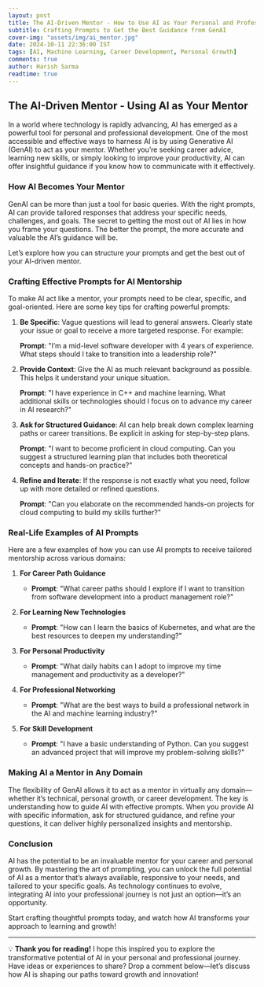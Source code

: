```yaml
---
layout: post
title: The AI-Driven Mentor - How to Use AI as Your Personal and Professional Guide
subtitle: Crafting Prompts to Get the Best Guidance from GenAI
cover-img: "assets/img/ai_mentor.jpg"
date: 2024-10-11 22:36:00 IST
tags: [AI, Machine Learning, Career Development, Personal Growth]
comments: true
author: Harish Sarma
readtime: true
---
```


## The AI-Driven Mentor - Using AI as Your Mentor

In a world where technology is rapidly advancing, AI has emerged as a powerful tool for personal and professional development. One of the most accessible and effective ways to harness AI is by using Generative AI (GenAI) to act as your mentor. Whether you’re seeking career advice, learning new skills, or simply looking to improve your productivity, AI can offer insightful guidance if you know how to communicate with it effectively.

### How AI Becomes Your Mentor

GenAI can be more than just a tool for basic queries. With the right prompts, AI can provide tailored responses that address your specific needs, challenges, and goals. The secret to getting the most out of AI lies in how you frame your questions. The better the prompt, the more accurate and valuable the AI’s guidance will be.

Let’s explore how you can structure your prompts and get the best out of your AI-driven mentor.

### Crafting Effective Prompts for AI Mentorship

To make AI act like a mentor, your prompts need to be clear, specific, and goal-oriented. Here are some key tips for crafting powerful prompts:

1. **Be Specific**: Vague questions will lead to general answers. Clearly state your issue or goal to receive a more targeted response. For example:
   
   **Prompt**: "I’m a mid-level software developer with 4 years of experience. What steps should I take to transition into a leadership role?"

2. **Provide Context**: Give the AI as much relevant background as possible. This helps it understand your unique situation.

   **Prompt**: "I have experience in C++ and machine learning. What additional skills or technologies should I focus on to advance my career in AI research?"

3. **Ask for Structured Guidance**: AI can help break down complex learning paths or career transitions. Be explicit in asking for step-by-step plans.

   **Prompt**: "I want to become proficient in cloud computing. Can you suggest a structured learning plan that includes both theoretical concepts and hands-on practice?"

4. **Refine and Iterate**: If the response is not exactly what you need, follow up with more detailed or refined questions.

   **Prompt**: "Can you elaborate on the recommended hands-on projects for cloud computing to build my skills further?"

### Real-Life Examples of AI Prompts

Here are a few examples of how you can use AI prompts to receive tailored mentorship across various domains:

1. **For Career Path Guidance**
   - **Prompt**: "What career paths should I explore if I want to transition from software development into a product management role?"

2. **For Learning New Technologies**
   - **Prompt**: "How can I learn the basics of Kubernetes, and what are the best resources to deepen my understanding?"

3. **For Personal Productivity**
   - **Prompt**: "What daily habits can I adopt to improve my time management and productivity as a developer?"

4. **For Professional Networking**
   - **Prompt**: "What are the best ways to build a professional network in the AI and machine learning industry?"

5. **For Skill Development**
   - **Prompt**: "I have a basic understanding of Python. Can you suggest an advanced project that will improve my problem-solving skills?"

### Making AI a Mentor in Any Domain

The flexibility of GenAI allows it to act as a mentor in virtually any domain—whether it’s technical, personal growth, or career development. The key is understanding how to guide AI with effective prompts. When you provide AI with specific information, ask for structured guidance, and refine your questions, it can deliver highly personalized insights and mentorship.

### Conclusion

AI has the potential to be an invaluable mentor for your career and personal growth. By mastering the art of prompting, you can unlock the full potential of AI as a mentor that’s always available, responsive to your needs, and tailored to your specific goals. As technology continues to evolve, integrating AI into your professional journey is not just an option—it’s an opportunity.

Start crafting thoughtful prompts today, and watch how AI transforms your approach to learning and growth!

---

💡 **Thank you for reading!** I hope this inspired you to explore the transformative potential of AI in your personal and professional journey. Have ideas or experiences to share? Drop a comment below—let’s discuss how AI is shaping our paths toward growth and innovation!
